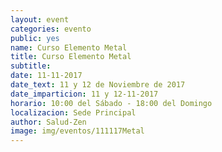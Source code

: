 ```yaml
---
layout: event
categories: evento
public: yes
name: Curso Elemento Metal
title: Curso Elemento Metal
subtitle:
date: 11-11-2017
date_text: 11 y 12 de Noviembre de 2017
date_imparticion: 11 y 12-11-2017
horario: 10:00 del Sábado - 18:00 del Domingo
localizacion: Sede Principal
author: Salud-Zen
image: img/eventos/111117Metal
---
```


